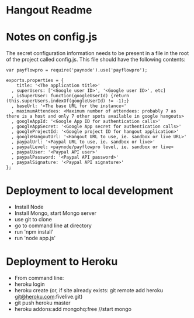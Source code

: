 # Hangout Readme

# Notes on config.js

The secret configuration information needs to be present in a file in the root of the project called config.js.
This file should have the following contents:

	var payflowpro = require('paynode').use('payflowpro');

	exports.properties = {
	    title: '<The application title>'
	  , superUsers: ['<Google user ID>', '<Google user ID>', etc]
	  , isSuperUser: function(googleUserId) {return (this.superUsers.indexOf(googleUserId) != -1);}
	  , baseUrl: '<The base URL for the instance>'
	  , maximumAttendees: <Maximum number of attendees: probably 7 as there is a host and only 7 other spots available in google hangouts>
	  , googleAppId: '<Google App ID for authentication calls>'
	  , googleAppSecret: '<Google App secret for authentication calls>'
	  , googleProjectId: '<Google project ID for hangout application>'
	  , googleHangoutUrl: '<Hangout URL to use, ie. sandbox or live URL>'
	  , paypalUrl: '<Paypal URL to use, ie. sandbox or live>'
	  , paypalLevel: <paynode/payflowpro level, ie. sandbox or live>
	  , paypalUser: '<Paypal API user>'
	  , paypalPassword: '<Paypal API password>'
	  , paypalSignature: '<Paypal API signature>'
	};

# Deployment to local development
* Install Node
* Install Mongo, start Mongo server
* use git to clone
* go to command line at directory
* run 'npm install'
* run 'node app.js'

# Deployment to Heroku
* From command line:
* heroku login
* heroku create   (or, if site already exists: git remote add heroku git@heroku.com:fivelive.git)
* git push heroku master
* heroku addons:add mongohq:free //start mongo
